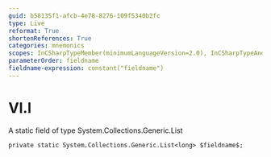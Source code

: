 ```yaml
---
guid: b58135f1-afcb-4e78-8276-109f5340b2fc
type: Live
reformat: True
shortenReferences: True
categories: mnemonics
scopes: InCSharpTypeMember(minimumLanguageVersion=2.0), InCSharpTypeAndNamespace(minimumLanguageVersion=2.0)
parameterOrder: fieldname
fieldname-expression: constant("fieldname")
---
```


# Vl.l

A static field of type System.Collections.Generic.List<long>

```
private static System.Collections.Generic.List<long> $fieldname$;
```
